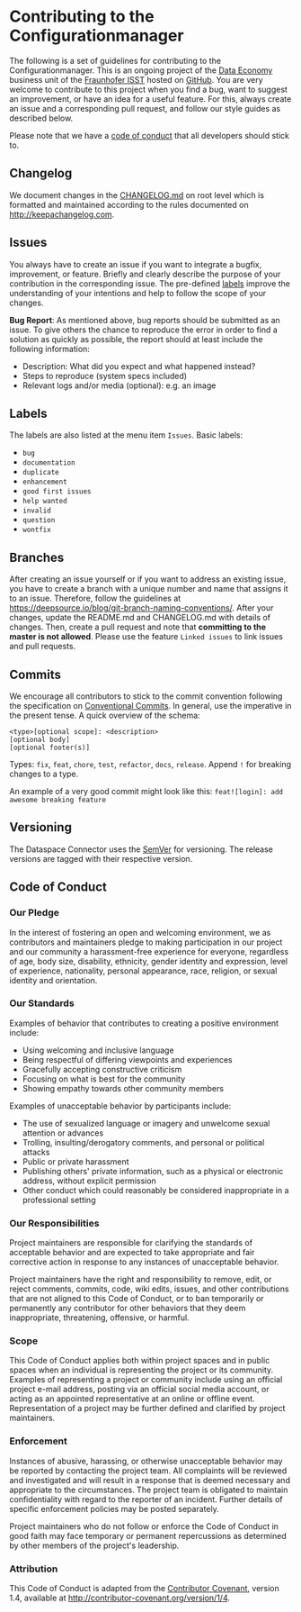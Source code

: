 # Contributing to the Configurationmanager

The following is a set of guidelines for contributing to the Configurationmanager. This is an ongoing project of the  [Data Economy](https://www.isst.fraunhofer.de/en/business-units/data-economy.html) business unit of the [Fraunhofer ISST](https://www.isst.fraunhofer.de/en.html) hosted on [GitHub](https://github.com/FraunhoferISST/IDS-Configurationmanager). You are very welcome to contribute to this project when you find a bug, want to suggest an improvement, or have an idea for a useful feature. For this, always create an issue and a corresponding pull request, and follow our style guides as described below.

Please note that we have a [code of conduct](#code-of-conduct) that all developers should stick to.

## Changelog

We document changes in the [CHANGELOG.md](CHANGELOG.md) on root level which is formatted and maintained according to the rules documented on http://keepachangelog.com.

## Issues

You always have to create an issue if you want to integrate a bugfix, improvement, or feature. Briefly and clearly describe the purpose of your contribution in the corresponding issue. The pre-defined [labels](#labels) improve the understanding of your intentions and help to follow the scope of your changes. 

**Bug Report**: As mentioned above, bug reports should be submitted as an issue. To give others the chance to reproduce the error in order to find a solution as quickly as possible, the report should at least include the following information:
* Description: What did you expect and what happened instead?
* Steps to reproduce (system specs included)
* Relevant logs and/or media (optional): e.g. an image

## Labels

The labels are also listed at the menu item `Issues`. Basic labels:
*  `bug`
*  `documentation`
*  `duplicate`
*  `enhancement`
*  `good first issues`
*  `help wanted`
*  `invalid`
*  `question`
*  `wontfix`

## Branches

After creating an issue yourself or if you want to address an existing issue, you have to create a branch with a unique number and name that assigns it to an issue. Therefore, follow the guidelines at https://deepsource.io/blog/git-branch-naming-conventions/. After your changes, update the README.md and CHANGELOG.md with details of changes. Then, create a pull request and note that **committing to the master is not allowed**. Please use the feature `Linked issues` to link issues and pull requests. 

## Commits

We encourage all contributors to stick to the commit convention following the specification on [Conventional Commits](https://www.conventionalcommits.org/en/v1.0.0/). In general, use  the imperative in the present tense. A quick overview of the schema:
```
<type>[optional scope]: <description>
[optional body]
[optional footer(s)]
```

Types: `fix`, `feat`, `chore`, `test`, `refactor`, `docs`, `release`. Append `!` for breaking changes to a type. 

An example of a very good commit might look like this: `feat![login]: add awesome breaking feature`

## Versioning
The Dataspace Connector uses the [SemVer](https://semver.org/) for versioning. The release versions are tagged with their respective version.

## Code of Conduct

### Our Pledge

In the interest of fostering an open and welcoming environment, we as
contributors and maintainers pledge to making participation in our project and
our community a harassment-free experience for everyone, regardless of age, body
size, disability, ethnicity, gender identity and expression, level of experience,
nationality, personal appearance, race, religion, or sexual identity and
orientation.

### Our Standards

Examples of behavior that contributes to creating a positive environment
include:

* Using welcoming and inclusive language
* Being respectful of differing viewpoints and experiences
* Gracefully accepting constructive criticism
* Focusing on what is best for the community
* Showing empathy towards other community members

Examples of unacceptable behavior by participants include:

* The use of sexualized language or imagery and unwelcome sexual attention or
advances
* Trolling, insulting/derogatory comments, and personal or political attacks
* Public or private harassment
* Publishing others' private information, such as a physical or electronic
  address, without explicit permission
* Other conduct which could reasonably be considered inappropriate in a
  professional setting

### Our Responsibilities

Project maintainers are responsible for clarifying the standards of acceptable
behavior and are expected to take appropriate and fair corrective action in
response to any instances of unacceptable behavior.

Project maintainers have the right and responsibility to remove, edit, or
reject comments, commits, code, wiki edits, issues, and other contributions
that are not aligned to this Code of Conduct, or to ban temporarily or
permanently any contributor for other behaviors that they deem inappropriate,
threatening, offensive, or harmful.

### Scope

This Code of Conduct applies both within project spaces and in public spaces
when an individual is representing the project or its community. Examples of
representing a project or community include using an official project e-mail
address, posting via an official social media account, or acting as an appointed
representative at an online or offline event. Representation of a project may be
further defined and clarified by project maintainers.

### Enforcement

Instances of abusive, harassing, or otherwise unacceptable behavior may be
reported by contacting the project team. All
complaints will be reviewed and investigated and will result in a response that
is deemed necessary and appropriate to the circumstances. The project team is
obligated to maintain confidentiality with regard to the reporter of an incident.
Further details of specific enforcement policies may be posted separately.

Project maintainers who do not follow or enforce the Code of Conduct in good
faith may face temporary or permanent repercussions as determined by other
members of the project's leadership.

### Attribution

This Code of Conduct is adapted from the [Contributor Covenant](http://contributor-covenant.org), version 1.4, available at http://contributor-covenant.org/version/1/4.
